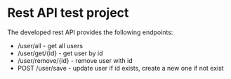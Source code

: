 # Rest API test project
The developed rest API provides the following endpoints:
* /user/all - get all users
* /user/get/{id} - get user by id
* /user/remove/{id} - remove user with id
* POST /user/save - update user if id exists, create a new one if not exist

